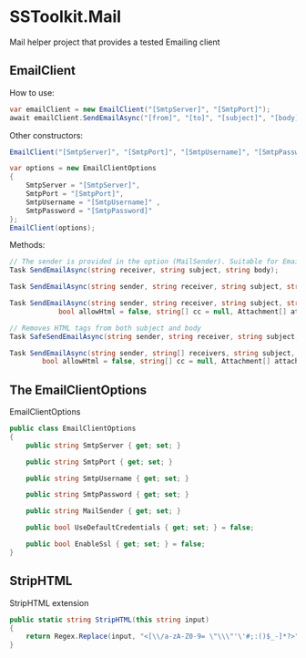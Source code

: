 ﻿# SSToolkit.Mail
Mail helper project that provides a tested Emailing client

## EmailClient

How to use:
```csharp
var emailClient = new EmailClient("[SmtpServer]", "[SmtpPort]");
await emailClient.SendEmailAsync("[from]", "[to]", "[subject]", "[body]");
```

Other constructors:
```csharp
EmailClient("[SmtpServer]", "[SmtpPort]", "[SmtpUsername]", "[SmtpPassword]");
```
```csharp
var options = new EmailClientOptions
{
	SmtpServer = "[SmtpServer]",
    SmtpPort = "[SmtpPort]",
    SmtpUsername = "[SmtpUsername]" ,
    SmtpPassword = "[SmtpPassword]"
};
EmailClient(options);
```

Methods:
```csharp
// The sender is provided in the option (MailSender). Suitable for Emails from your info Email.
Task SendEmailAsync(string receiver, string subject, string body);
```
```csharp
Task SendEmailAsync(string sender, string receiver, string subject, string body);
```
```csharp
Task SendEmailAsync(string sender, string receiver, string subject, string body,
            bool allowHtml = false, string[] cc = null, Attachment[] attachmets = null);
```
```csharp
// Removes HTML tags from both subject and body
Task SafeSendEmailAsync(string sender, string receiver, string subject, string body, string[] cc = null);
```
```csharp
Task SendEmailAsync(string sender, string[] receivers, string subject, string body,
        bool allowHtml = false, string[] cc = null, Attachment[] attachmets = null);
```

## The EmailClientOptions

EmailClientOptions

```csharp
public class EmailClientOptions
{
    public string SmtpServer { get; set; }

    public string SmtpPort { get; set; }

    public string SmtpUsername { get; set; }

    public string SmtpPassword { get; set; }

    public string MailSender { get; set; }

    public bool UseDefaultCredentials { get; set; } = false;

    public bool EnableSsl { get; set; } = false;
}
```

## StripHTML

StripHTML extension

```csharp
public static string StripHTML(this string input)
{
    return Regex.Replace(input, "<[\\/a-zA-Z0-9= \"\\\"'\'#;:()$_-]*?>", string.Empty);
}
```

